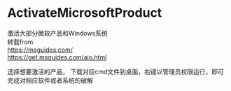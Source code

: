 # ActivateMicrosoftProduct
激活大部分微软产品和Windows系统<br>
转载from<br>
https://msguides.com/ <br>
https://get.msguides.com/aio.html <br>

选择想要激活的产品，                              下载对应cmd文件到桌面，右键以管理员权限运行，即可完成对相应软件或者系统的破解 <br>


